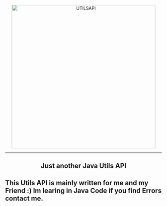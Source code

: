 <p align="center">
    <img width="462" src="https://user-images.githubusercontent.com/109388773/225471100-2d7ea899-4fff-4272-bf36-d9c566f71805.png" alt="UTILSAPI">
</p>
<hr>
<h2 align="center">Just another Java Utils API<h2>
<p>This Utils API is mainly written for me and my Friend :) Im learing in Java Code if you find Errors contact me.</p>
